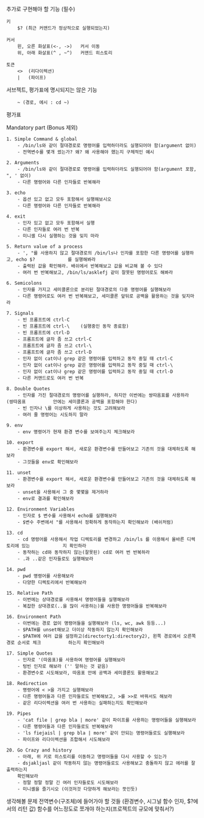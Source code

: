 추가로 구현해야 할 기능 (필수)

	키
		$? (최근 커맨드가 정상적으로 실행되었는지)

	커서
		왼, 오른 화살표(<-, ->)	커서 이동
		위, 아래 화살표(^ , ~^)	커맨드 히스토리

	토큰
		<>	(리다이렉션)
		|	(파이프)


서브젝트, 평가표에 명시되지는 않은 기능

		~ (경로, 에시 : cd ~)





평가표 

Mandatory part (Bonus 제외)

	1. Simple Command & global
		- /bin/ls와 같이 절대경로로 명령어를 입력하더라도 실행되어야 함(argument 없이)
		- 전역변수를 몇개 썼는가? 왜? 왜 사용해야 했는지 구체적인 예시

	2. Arguments
		- /bin/ls와 같이 절대경로로 명령어를 입력하더라도 실행되어야 함(argument 포함, ", ' 없이)
		- 다른 명령어와 다른 인자들로 반복해라

	3. echo
		- 옵션 있고 없고 모두 포함해서 실행해보시오
		- 다른 명령어와 다른 인자들로 반복해라
		
	4. exit
		- 인자 있고 없고 모두 포함해서 실행
		- 다른 인자들로 여러 번 반복
		- 미니셸 다시 실행하는 것을 잊지 마라

	5. Return value of a process
		- ', "를 사용하지 않고 절대경로의 /bin/ls나 인자를 포함한 다른 명령어를 실행하고, echo $?			를 실행해봐라
		- 출력된 값을 확인해라. 배쉬에서 반복해보고 값을 비교해 볼 수 있다
		- 여러 번 반복해보고, /bin/ls/asklefj 같이 잘못된 명령어로도 해봐라

	6. Semicolons
		- 인자를 가지고 세미콜론으로 분리된 절대경로의 다중 명령어를 실행해보라
		- 다른 명령어로도 여러 번 반복해보고, 세미콜론 앞뒤로 공백을 활용하는 것을 잊지마라

	7. Signals
		- 빈 프롬프트에 ctrl-C
		- 빈 프롬프트에 ctrl-\	(실행중인 동작 종료함)
		- 빈 프롬프트에 ctrl-D
		- 프롬프트에 글자 좀 쓰고 ctrl-C
		- 프롬프트에 글자 좀 쓰고 ctrl-\
		- 프롬프트에 글자 좀 쓰고 ctrl-D
		- 인자 없이 cat이나 grep 같은 명령어를 입력하고 동작 중일 때 ctrl-C
		- 인자 없이 cat이나 grep 같은 명령어를 입력하고 동작 중일 때 ctrl-\
		- 인자 없이 cat이나 grep 같은 명령어를 입력하고 동작 중일 때 ctrl-D
		- 다른 커맨드로도 여러 번 반복

	8. Double Quotes
		- 인자를 가진 절대경로의 명령어를 실행하라, 하지만 이번에는 쌍따옴표를 사용하라 (쌍따옴표			 안에는 세미콜론과 공백을 포함해야 한다)
		- 빈 인자나 \를 이상하게 사용하는 것도 고려해보라
		- 여러 줄 명령어는 시도하지 말라

	9. env
		- env 명령어가 현재 환경 변수를 보여주는지 체크해보라

	10. export
		- 환경변수를 export 해서, 새로운 환경변수를 만들어보고 기존의 것을 대체하도록 해보라
		- 그것들을 env로 확인해보라

	11. unset
		- 환경변수를 export 해서, 새로운 환경변수를 만들어보고 기존의 것을 대체하도록 해보라
		- unset을 사용해서 그 중 몇몇을 제거하라
		- env로 결과를 확인해보라

	12. Environment Variables
		- 인자로 $ 변수를 사용해서 echo를 실행해보라
		- $변수 주변에서 "를 사용해서 정확하게 동작하는지 확인해보라 (배쉬처럼)

	13. cd
		- cd 명령어를 사용해서 작업 디렉토리를 변경하고 /bin/ls 를 이용해서 올바른 디렉토리에 있는			지 확인하라
		- 동작하는 cd와 동작하지 않는(잘못된) cd로 여러 번 반복하라
		- .과 ..같은 인자들로도 실행해보라

	14. pwd
		- pwd 명령어를 사용해보라
		- 다양한 디렉토리에서 반복해보라

	15. Relative Path
		- 이번에는 상대경로를 사용해서 명령어들을 실행해보라
		- 복잡한 상대경로(..을 많이 사용하는)를 사용한 명령어들을 반복해보라

	16. Environment Path
		- 이번에는 경로 없이 명령어들을 실행해보라 (ls, wc, awk 등등...)
		- $PATH를 unset해보고 더이상 작동하지 않는지 확인해보라
		- $PATH에 여러 값을 설정하고(directorty1:directory2), 왼쪽 경로에서 오른쪽 경로 순서로 체크			하는지 확인해보라

	17. Simple Quotes
		- 인자로 '(따옴표)를 사용하여 명령어를 실행해보라
		- 텅빈 인자로 해보라 ('' 말하는 것 같음)
		- 환경변수로 시도해보라, 따옴표 안에 공백과 세미콜론도 활용해보고

	18. Redirection
		- 명령어에 < >을 가지고 실행해보라
		- 다른 명령어들과 다른 인자들로도 반복해보고, >를 >>로 바꿔서도 해보라
		- 같은 리다이렉션을 여러 번 사용하는 실패하는지도 확인해보라

	19. Pipes
		- 'cat file | grep bla | more' 같이 파이프를 사용하는 명령어들을 실행해보라
		- 다른 명령어들과 다른 인자들로도 반복해보라
		- 'ls fiejaisl | grep bla | more' 같이 안되는 명령어들로도 실행해보라
		- 파이프와 리다이렉션을 조합해서 시도해보라

	20. Go Crazy and history
		- 아래, 위 키로 히스토리를 이동하고 명령어들을 다시 사용할 수 있는가
		- dsjakljasl 같이 작동하지 않는 명령어들로도 사용해보고 충돌하지 않고 에러를 잘 출력하는지
		확인해보라
		- 정말 정말 정말 긴 여러 인자들로도 시도해보라
		- 미니셸을 즐기시오 (이것저것 다양하게 해보라는 뜻인듯)
	

생각해볼 문제
	전역변수(구조체)에 들어가야 할 것들 (환경변수, 시그널 함수 인자, $?에서의 리턴 값)
	함수를 어느정도로 쪼개야 하는지(프로젝트의 규모에 맞춰서?)	
